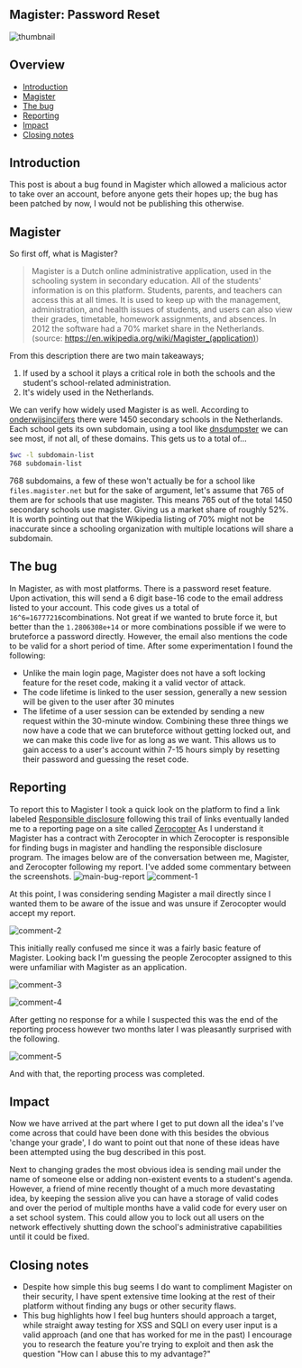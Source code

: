 ## Magister: Password Reset

![thumbnail]

[thumbnail]: thumbnail.png
## Overview
- [Introduction](#introduction)
- [Magister](#magister)
- [The bug](#the-bug)
- [Reporting](#reporting)
- [Impact](#impact)
- [Closing notes](#closing-notes)

## Introduction
This post is about a bug found in Magister which allowed a malicious actor to take over an account, before anyone gets their hopes up; the bug has been patched by now, I would not be publishing this otherwise.

## Magister
So first off, what is Magister?
> Magister is a Dutch online administrative application, used in the schooling system in secondary education. All of the students' information is on this platform. Students, parents, and teachers can access this at all times. It is used to keep up with the management, administration, and health issues of students, and users can also view their grades, timetable, homework assignments, and absences. In 2012 the software had a 70% market share in the Netherlands. 
> (source: https://en.wikipedia.org/wiki/Magister_(application))

From this description there are two main takeaways;
1. If used by a school it plays a critical role in both the schools and the student's school-related administration.
2. It's widely used in the Netherlands.

We can verify how widely used Magister is as well.
According to [onderwijsincijfers](https://www.onderwijsincijfers.nl/kengetallen/vo/instellingen-vo/aantallen-aantal-vo-scholen) there were 1450 secondary schools in the Netherlands.
Each school gets its own subdomain, using a tool like [dnsdumpster](https://dnsdumpster.com/) we can see most, if not all, of these domains. This gets us to a total of...
```bash
$wc -l subdomain-list
768 subdomain-list
```
768 subdomains, a few of these won't actually be for a school like `files.magister.net` but for the sake of argument, let's assume that 765 of them are for schools that use magister.
This means 765 out of the total 1450 secondary schools use magister. Giving us a market share of roughly 52%. It is worth pointing out that the Wikipedia listing of 70% might not be inaccurate since a schooling organization with multiple locations will share a subdomain.

## The bug
In Magister, as with most platforms. There is a password reset feature. Upon activation, this will send a 6 digit base-16 code to the email address listed to your account.
This code gives us a total of `16^6=16777216`combinations. Not great if we wanted to brute force it, but better than the `1.2806308e+14` or more combinations possible if we were to bruteforce a password directly.
However, the email also mentions the code to be valid for a short period of time. After some experimentation I found the following:
- Unlike the main login page, Magister does not have a soft locking feature for the reset code, making it a valid vector of attack.
- The code lifetime is linked to the user session, generally a new session will be given to the user after 30 minutes
- The lifetime of a user session can be extended by sending a new request within the 30-minute window.
Combining these three things we now have a code that we can bruteforce without getting locked out, and we can make this code live for as long as we want.
This allows us to gain access to a user's account within 7-15 hours simply by resetting their password and guessing the reset code.

## Reporting
To report this to Magister I took a quick look on the platform to find a link labeled [Responsible disclosure](https://www.iddinkgroup.com/responsible-disclosure-en/) following this trail of links eventually landed me to a reporting page on a site called [Zerocopter](https://www.zerocopter.com/)
As I understand it Magister has a contract with Zerocopter in which Zerocopter is responsible for finding bugs in magister and handling the responsible disclosure program. The images below are of the conversation between me, Magister, and Zerocopter following my report. I've added some commentary between the screenshots.
![main-bug-report]
![comment-1]

At this point, I was considering sending Magister a mail directly since I wanted them to be aware of the issue and was unsure if Zerocopter would accept my report.

![comment-2]

This initially really confused me since it was a fairly basic feature of Magister. Looking back I'm guessing the people Zerocopter assigned to this were unfamiliar with Magister as an application.

![comment-3]

![comment-4]

After getting no response for a while I suspected this was the end of the reporting process however two months later I was pleasantly surprised with the following.

![comment-5]

And with that, the reporting process was completed.

[main-bug-report]: main_report.png
[comment-1]: comment-page-1.png
[comment-2]: comment-page-2.png
[comment-3]: comment-page-3.png
[comment-4]: comment-page-4.png
[comment-5]: comment-page-5.png

## Impact
Now we have arrived at the part where I get to put down all the idea's I've come across that could have been done with this besides the obvious 'change your grade', I do want to point out that none of these ideas have been attempted using the bug described in this post.

Next to changing grades the most obvious idea is sending mail under the name of someone else or adding non-existent events to a student's agenda. However, a friend of mine recently thought of a much more devastating idea, by keeping the session alive you can have a storage of valid codes and over the period of multiple months have a valid code for every user on a set school system.
This could allow you to lock out all users on the network effectively shutting down the school's administrative capabilities until it could be fixed. 

## Closing notes
- Despite how simple this bug seems I do want to compliment Magister on their security, I have spent extensive time looking at the rest of their platform without finding any bugs or other security flaws.
- This bug highlights how I feel bug hunters should approach a target, while straight away testing for XSS and SQLI on every user input is a valid approach (and one that has worked for me in the past) I encourage you to research the feature you're trying to exploit and then ask the question "How can I abuse this to my advantage?"
